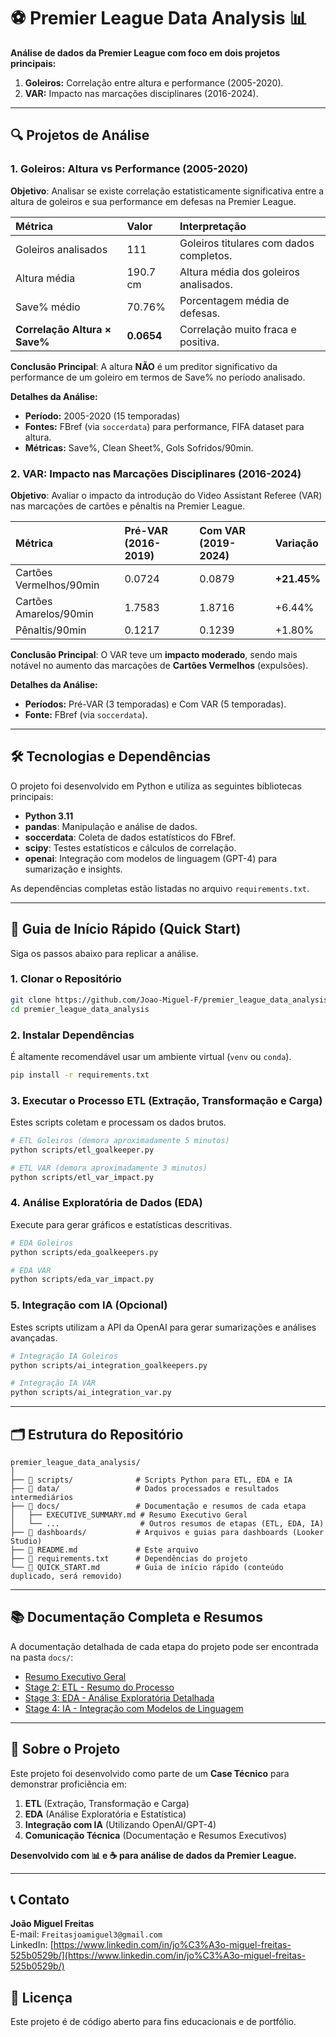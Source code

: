 # ⚽ Premier League Data Analysis 📊

**Análise de dados da Premier League com foco em dois projetos principais:**
1. **Goleiros:** Correlação entre altura e performance (2005-2020).
2. **VAR:** Impacto nas marcações disciplinares (2016-2024).

---

## 🔍 Projetos de Análise

### 1\. Goleiros: Altura vs Performance (2005-2020)

**Objetivo**: Analisar se existe correlação estatisticamente significativa entre a altura de goleiros e sua performance em defesas na Premier League.

| Métrica | Valor | Interpretação |
| :--- | :--- | :--- |
| Goleiros analisados | 111 | Goleiros titulares com dados completos. |
| Altura média | 190.7 cm | Altura média dos goleiros analisados. |
| Save% médio | 70.76% | Porcentagem média de defesas. |
| **Correlação Altura × Save%** | **0.0654** | Correlação muito fraca e positiva. |

**Conclusão Principal**: A altura **NÃO** é um preditor significativo da performance de um goleiro em termos de Save% no período analisado.

**Detalhes da Análise:**
*   **Período:** 2005-2020 (15 temporadas)
*   **Fontes:** FBref (via `soccerdata`) para performance, FIFA dataset para altura.
*   **Métricas:** Save%, Clean Sheet%, Gols Sofridos/90min.

### 2\. VAR: Impacto nas Marcações Disciplinares (2016-2024)

**Objetivo**: Avaliar o impacto da introdução do Video Assistant Referee (VAR) nas marcações de cartões e pênaltis na Premier League.

| Métrica | Pré-VAR (2016-2019) | Com VAR (2019-2024) | Variação |
| :--- | :--- | :--- | :--- |
| Cartões Vermelhos/90min | 0.0724 | 0.0879 | **+21.45%** |
| Cartões Amarelos/90min | 1.7583 | 1.8716 | +6.44% |
| Pênaltis/90min | 0.1217 | 0.1239 | +1.80% |

**Conclusão Principal**: O VAR teve um **impacto moderado**, sendo mais notável no aumento das marcações de **Cartões Vermelhos** (expulsões).

**Detalhes da Análise:**
*   **Períodos:** Pré-VAR (3 temporadas) e Com VAR (5 temporadas).
*   **Fonte:** FBref (via `soccerdata`).

---

## 🛠️ Tecnologias e Dependências

O projeto foi desenvolvido em Python e utiliza as seguintes bibliotecas principais:

*   **Python 3.11**
*   **pandas**: Manipulação e análise de dados.
*   **soccerdata**: Coleta de dados estatísticos do FBref.
*   **scipy**: Testes estatísticos e cálculos de correlação.
*   **openai**: Integração com modelos de linguagem (GPT-4) para sumarização e insights.

As dependências completas estão listadas no arquivo `requirements.txt`.

---

## 🚀 Guia de Início Rápido (Quick Start)

Siga os passos abaixo para replicar a análise.

### 1\. Clonar o Repositório

```bash
git clone https://github.com/Joao-Miguel-F/premier_league_data_analysis.git
cd premier_league_data_analysis
```

### 2\. Instalar Dependências

É altamente recomendável usar um ambiente virtual (`venv` ou `conda`).

```bash
pip install -r requirements.txt
```

### 3\. Executar o Processo ETL (Extração, Transformação e Carga)

Estes scripts coletam e processam os dados brutos.

```bash
# ETL Goleiros (demora aproximadamente 5 minutos)
python scripts/etl_goalkeeper.py

# ETL VAR (demora aproximadamente 3 minutos)
python scripts/etl_var_impact.py
```

### 4\. Análise Exploratória de Dados (EDA)

Execute para gerar gráficos e estatísticas descritivas.

```bash
# EDA Goleiros
python scripts/eda_goalkeepers.py

# EDA VAR
python scripts/eda_var_impact.py
```

### 5\. Integração com IA (Opcional)

Estes scripts utilizam a API da OpenAI para gerar sumarizações e análises avançadas.

```bash
# Integração IA Goleiros
python scripts/ai_integration_goalkeepers.py

# Integração IA VAR
python scripts/ai_integration_var.py
```

---

## 🗂️ Estrutura do Repositório

```
premier_league_data_analysis/
│
├── 📂 scripts/              # Scripts Python para ETL, EDA e IA
├── 📂 data/                 # Dados processados e resultados intermediários
├── 📂 docs/                 # Documentação e resumos de cada etapa
│   ├── EXECUTIVE_SUMMARY.md # Resumo Executivo Geral
│   └── ...                  # Outros resumos de etapas (ETL, EDA, IA)
├── 📂 dashboards/           # Arquivos e guias para dashboards (Looker Studio)
├── 📄 README.md             # Este arquivo
├── 📄 requirements.txt      # Dependências do projeto
└── 📄 QUICK_START.md        # Guia de início rápido (conteúdo duplicado, será removido)
```

---

## 📚 Documentação Completa e Resumos

A documentação detalhada de cada etapa do projeto pode ser encontrada na pasta `docs/`:

*   [Resumo Executivo Geral](docs/EXECUTIVE_SUMMARY.md)
*   [Stage 2: ETL - Resumo do Processo](docs/STAGE2_ETL_SUMMARY.md)
*   [Stage 3: EDA - Análise Exploratória Detalhada](docs/STAGE3_EDA_SUMMARY.md)
*   [Stage 4: IA - Integração com Modelos de Linguagem](docs/STAGE4_AI_SUMMARY.md)

---

## 🎯 Sobre o Projeto

Este projeto foi desenvolvido como parte de um **Case Técnico** para demonstrar proficiência em:

1.  **ETL** (Extração, Transformação e Carga)
2.  **EDA** (Análise Exploratória e Estatística)
3.  **Integração com IA** (Utilizando OpenAI/GPT-4)
4.  **Comunicação Técnica** (Documentação e Resumos Executivos)

**Desenvolvido com 📊 e ☕ para análise de dados da Premier League.**

---

## 📞 Contato

**João Miguel Freitas**  
E-mail: `Freitasjoamiguel3@gmail.com`  
LinkedIn: [https://www.linkedin.com/in/jo%C3%A3o-miguel-freitas-525b0529b/](https://www.linkedin.com/in/jo%C3%A3o-miguel-freitas-525b0529b/)

## 📄 Licença

Este projeto é de código aberto para fins educacionais e de portfólio.
